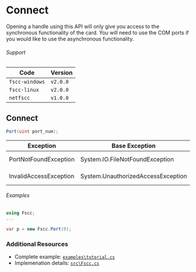 # Connect

Opening a handle using this API will only give you access to the
synchronous functionality of the card. You will need to use the COM ports
if you would like to use the asynchronous functionality.

###### Support
| Code           | Version
| -------------- | --------
| `fscc-windows` | `v2.0.0` 
| `fscc-linux`   | `v2.0.0` 
| `netfscc`      | `v1.0.0`


## Connect
```c#
Port(uint port_num);
```

| Exception              | Base Exception                     | Cause
| ---------------------- | ---------------------------------- | ------------------------
| PortNotFoundException  | System.IO.FileNotFoundException    | Port not found
| InvalidAccessException | System.UnauthorizedAccessException | Insufficient permissions

###### Examples
```c#
using Fscc;
...

var p = new Fscc.Port(0);
```


### Additional Resources
- Complete example: [`examples\tutorial.cs`](https://github.com/commtech/netfscc/blob/master/examples/tutorial.cs)
- Implemenation details: [`src\Fscc.cs`](https://github.com/commtech/netfscc/blob/master/src/Fscc.cs)
